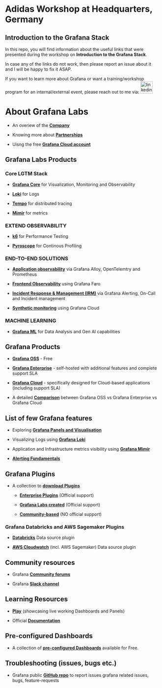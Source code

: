# Adidas Workshop at Headquarters, Germany

## Introduction to the Grafana Stack

In this repo, you will find information about the useful links that were presented during the workshop on **Introduction to the Grafana Stack**.

In case any of the links do not work, then please report an issue about it and I will be happy to fix it ASAP.

If you want to learn more about Grafana or want a training/workshop program for an internal/external event, please reach out to me via:
  <a href="https://www.linkedin.com/in/syed-usman-ahmad-b1415515/" target="_blank">
    <img src="https://img.shields.io/static/v1?message=LinkedIn&logo=linkedin&label=&color=0077B5&logoColor=white&labelColor=&style=for-the-badge" height="40" alt="linkedin logo"  />
  </a>


# About Grafana Labs

- An overiew of the **[Company](https://grafana.com/about/team/)**

- Knowing more about [**Partnerships**](https://grafana.com/partnerships/)

- Uisng the free **[Grafana Cloud account](https://grafana.com/auth/sign-up/create-user?pg=pricing&plcmt=free&cta=create-free-account)**

## Grafana Labs Products

### Core LGTM Stack

- [**Grafana Core**](https://grafana.com/grafana/) for Visualization, Monitoring and Observability

- [**Loki**](https://grafana.com/products/cloud/logs/) for Logs 

- [**Tempo**](https://grafana.com/products/cloud/traces/) for distributed tracing 

- [**Mimir**](https://grafana.com/products/cloud/metrics/) for metrics 

### EXTEND OBSERVABILITY

- [**k6**](https://grafana.com/products/cloud/k6/) for Performance Testing

- [**Pyroscope**](https://grafana.com/products/cloud/profiles-for-continuous-profiling/) for Continous Profiling
  
### END-TO-END SOLUTIONS

- [**Application observability**](https://grafana.com/products/cloud/application-observability/) via Grafana Alloy, OpenTelemtry and Prometheus

- [**Frontend Observability**](https://grafana.com/docs/grafana-cloud/monitor-applications/frontend-observability/?pg=frontend-observability&plcmt=hero-btn-2) using Grafana Faro

- [**Incident Response & Management (IRM)**](https://grafana.com/products/cloud/irm/) via Grafana Alerting, On-Call and Incident management

- [**Synthetic monitoring**](https://grafana.com/products/cloud/synthetic-monitoring/) using Grafana Cloud

### MACHINE LEARNING

- [**Grafana ML**](https://grafana.com/docs/grafana-cloud/alerting-and-irm/machine-learning/) for Data Analysis and Gen AI capabilities

## Grafana Products

- [**Grafana OSS**](https://grafana.com/oss/) - Free
- [**Grafana Enterprise**](https://grafana.com/products/enterprise/) - self-hosted with additional features and complete support SLA
- [**Grafana Cloud**](https://grafana.com/products/cloud/) - specifically designed for Cloud-based applications (including support SLA)

- A detailed [**Comparison**](https://grafana.com/grafana/deployment-options/) between Grafana OSS vs Grafana Enterprise vs Grafana Cloud

## List of few Grafana features

- Exploring **[Grafana Panels and Visualisation](https://grafana.com/docs/grafana/latest/panels-visualizations/)**

- Visualizing Logs using [**Grafana Loki**](https://grafana.com/oss/loki/)

- Application and Infrastructure metrics visibility using [**Grafana Mimir**](https://grafana.com/oss/mimir/)

- [**Alerting Fundamentals**](https://grafana.com/docs/grafana/latest/alerting/fundamentals/)

## Grafana Plugins

- A collection to [**download Plugins**](https://grafana.com/grafana/plugins/)
  
  - [**Enterprise Plugins**](https://grafana.com/grafana/plugins/all-plugins/?enterprise=1) (Official support)
  
  - [**Grafana Labs created**](https://grafana.com/grafana/plugins/all-plugins/?signature=grafana) (Official support)
  
  - [**Community-based**](https://grafana.com/grafana/plugins/all-plugins/?signature=community) (NO official support)
 
### Grafana Databricks and AWS Sagemaker Plugins

- [**Databricks**](https://grafana.com/grafana/plugins/grafana-databricks-datasource/) Data source plugin

- [**AWS Cloudwatch**](https://grafana.com/grafana/plugins/cloudwatch/) (incl. AWS Sagemaker) Data source plugin

## Community resources

- Grafana **[Community forums](https://community.grafana.com/)**

- Grafana **[Slack channel]( https://slack.grafana.com/)**

## Learning Resources

- [**Play**](https://play.grafana.org/) (showcasing live working Dashboards and Panels)

- Official [**Documentation**](https://grafana.com/docs/)

## Pre-configured Dashboards

- A collection of [**pre-configured Dashboards**](https://grafana.com/grafana/dashboards/) available for Free.

## Troubleshooting (issues, bugs etc.)

- Grafana public **[GitHub repo](https://github.com/grafana/grafana/)** to report issues grafana related issues, bugs, feature-requests



